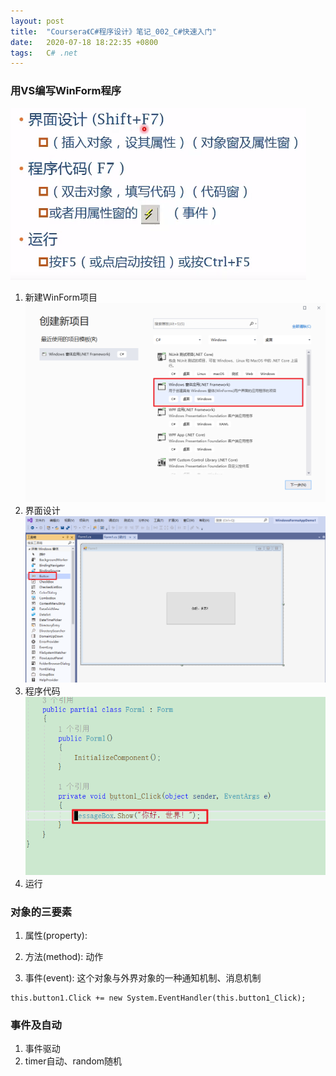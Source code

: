 ```yaml
---
layout: post
title:  "Coursera《C#程序设计》笔记_002_C#快速入门"
date:   2020-07-18 18:22:35 +0800
tags:   C# .net
---
```


### 用VS编写WinForm程序
![C#快速入门][001]
1. 新建WinForm项目![C#快速入门][002]
2. 界面设计![C#快速入门][003]
3. 程序代码![C#快速入门][004]
4. 运行

### 对象的三要素
1. 属性(property):
 
2. 方法(method):
动作
3. 事件(event):
这个对象与外界对象的一种通知机制、消息机制
```
this.button1.Click += new System.EventHandler(this.button1_Click);
```

### 事件及自动
1. 事件驱动
2. timer自动、random随机


[001]: ../images/2020-07-18-pic001.png
[002]: ../images/2020-07-18-002.png
[003]: ../images/2020-07-18-003.png
[004]: ../images/2020-07-18-004.png
